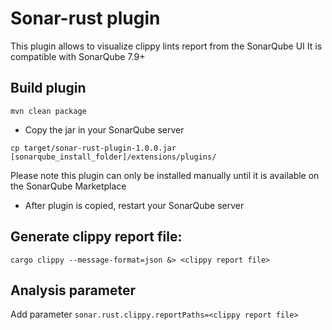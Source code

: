 Sonar-rust plugin
==================

This plugin allows to visualize clippy lints report from the SonarQube UI
It is compatible with SonarQube 7.9+

Build plugin
-------------
`mvn clean package`

* Copy the jar in your SonarQube server

`cp target/sonar-rust-plugin-1.0.0.jar [sonarqube_install_folder]/extensions/plugins/`

Please note this plugin can only be installed manually until it 
is available on the SonarQube Marketplace

* After plugin is copied, restart your SonarQube server

Generate clippy report file:
------------------------
`cargo clippy --message-format=json &> <clippy report file>`

Analysis parameter
--------------------
Add parameter `sonar.rust.clippy.reportPaths=<clippy report file>`